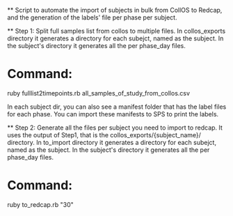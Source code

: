 ** Script to automate the import of subjects in bulk from CollOS to Redcap, and the generation of the labels' file per phase per subject.

** Step 1: 
Split full samples list from collos to multiple files. In collos_exports directory it generates a directory for each subejct, named as the subject. In the subject's directory it generates all the per phase_day files.
# Command:
ruby fulllist2timepoints.rb all_samples_of_study_from_collos.csv

In each subject dir, you can also see a manifest folder that has the label files for each phase. You can import these manifests to SPS to print the labels.

** Step 2: 
Generate all the files per subject you need to import to redcap. It uses the output of Step1, that is the collos_exports/{subject_name}/ directory. In to_import directory it generates a directory for each subejct, named as the subject. In the subject's directory it generates all the per phase_day files.
# Command:
ruby to_redcap.rb "30"


